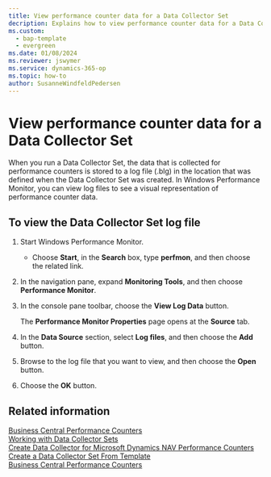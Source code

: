 ```yaml
---
title: View performance counter data for a Data Collector Set
decription: Explains how to view performance counter data for a Data Collector Set.
ms.custom:
  - bap-template
  - evergreen
ms.date: 01/08/2024
ms.reviewer: jswymer
ms.service: dynamics-365-op
ms.topic: how-to
author: SusanneWindfeldPedersen
---
```


# View performance counter data for a Data Collector Set

When you run a Data Collector Set, the data that is collected for performance counters is stored to a log file \(.blg\) in the location that was defined when the Data Collector Set was created. In Windows Performance Monitor, you can view log files to see a visual representation of performance counter data.  
  
## To view the Data Collector Set log file  
  
1.  Start Windows Performance Monitor.  
  
    -   Choose **Start**, in the **Search** box, type **perfmon**, and then choose the related link.  
  
2.  In the navigation pane, expand **Monitoring Tools**, and then choose **Performance Monitor**.  
  
3.  In the console pane toolbar, choose the **View Log Data** button.  
  
     The **Performance Monitor Properties** page opens at the **Source** tab.  
  
4.  In the **Data Source** section, select **Log files**, and then choose the **Add** button.  
  
5.  Browse to the log file that you want to view, and then choose the **Open** button.  
  
6.  Choose the **OK** button.  
  
## Related information

[Business Central Performance Counters](performance-counters.md)   
[Working with Data Collector Sets](monitor-work-with-data-collector-sets.md)   
[Create Data Collector for Microsoft Dynamics NAV Performance Counters](create-data-collector-performance-counters.md)   
[Create a Data Collector Set From Template](monitor-create-data-collector-set-from-template.md)   
[Business Central Performance Counters](performance-counters.md)
